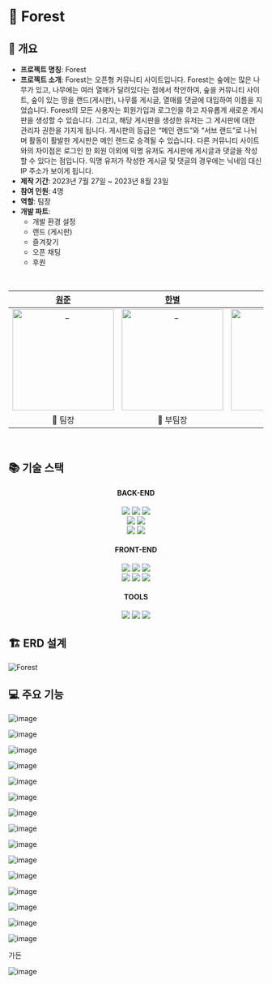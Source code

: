 # 🌲 Forest

## 🌈 개요
- **프로젝트 명칭**: Forest
- **프로젝트 소개**: Forest는 오픈형 커뮤니티 사이트입니다. Forest는 숲에는 많은 나무가 있고, 나무에는 여러 열매가 달려있다는 점에서 착안하여, 숲을 커뮤니티 사이트, 숲이 있는 땅을 랜드(게시판), 나무를 게시글, 열매를 댓글에 대입하여 이름을 지었습니다.
Forest의 모든 사용자는 회원가입과 로그인을 하고 자유롭게 새로운 게시판을 생성할 수 있습니다. 그리고, 해당 게시판을 생성한 유저는 그 게시판에 대한 관리자 권한을 가지게 됩니다. 게시판의 등급은 “메인 랜드”와 “서브 랜드”로 나뉘며 활동이 활발한 게시판은 메인 랜드로 승격될 수 있습니다.
다른 커뮤니티 사이트와의 차이점은 로그인 한 회원 이외에 익명 유저도 게시판에 게시글과 댓글을 작성할 수 있다는 점입니다. 익명 유저가 작성한 게시글 및 댓글의 경우에는 닉네임 대신 IP 주소가 보이게 됩니다.
- **제작 기간**: 2023년 7월 27일 ~ 2023년 8월 23일
- **참여 인원**: 4명
- **역할**: 팀장
- **개발 파트**:
  - 개발 환경 설정
  - 랜드 (게시판)
  - 즐겨찾기
  - 오픈 채팅
  - 후원


<br/>

|            [원준](https://github.com/WonjunS)             |            [한별](https://github.com/blackhabin)               |             [우현](https://github.com/kkwh)             |             [선아](https://github.com/seonaK)             |              
| :----------------------------------------------------------: | :----------------------------------------------------------: | :----------------------------------------------------------: | :----------------------------------------------------------: | 
| <img src="https://avatars.githubusercontent.com/u/93713151?v=4" width=200px alt="_"/> | <img src="https://avatars.githubusercontent.com/u/126144148?v=4" width=200px alt="_"/> | <img src="https://avatars.githubusercontent.com/u/121307297?v=4" width=200px alt="_"/> | <img src="https://avatars.githubusercontent.com/u/134375418?v=4" width=200px alt="_"> | 
|                         🌱 팀장                         |                         🌱 부팀장                        |                           🌵 만화                           |                           🌷 메이플                           |                           🌻 공룡                           |    


<br/>

## 📚 기술 스택

<div align=center> 

  <h4>BACK-END</h4>
  <img src="https://img.shields.io/badge/java-007396?style=for-the-badge&logo=java&logoColor=white">
  <img src="https://img.shields.io/badge/oracle-F80000?style=for-the-badge&logo=oracle&logoColor=white">
  <img src="https://img.shields.io/badge/gradle-02303A?style=for-the-badge&logo=gradle&logoColor=white">  

  <br>
  
  <img src="https://img.shields.io/badge/spring%20boot-6DB33F?style=for-the-badge&logo=springboot&logoColor=white"> 
  <img src="https://img.shields.io/badge/spring%20security-6DB33F?style=for-the-badge&logo=springsecurity&logoColor=white">

  <br>
  
  <img src="https://img.shields.io/badge/thymeleaf-005F0F?style=for-the-badge&logo=thymeleaf&logoColor=white">
  <img src="https://img.shields.io/badge/axios-000000?style=for-the-badge&logo=axios&logoColor=white">
  
  <br>
  
  <h4>FRONT-END</h4>
  <img src="https://img.shields.io/badge/html5-E34F26?style=for-the-badge&logo=html5&logoColor=white"> 
  <img src="https://img.shields.io/badge/css-1572B6?style=for-the-badge&logo=css3&logoColor=white">
  <img src="https://img.shields.io/badge/javascript-F7DF1E?style=for-the-badge&logo=javascript&logoColor=black"> 
  

  <br>
  
  <img src="https://img.shields.io/badge/bootstrap-7952B3?style=for-the-badge&logo=bootstrap&logoColor=white">
  <img src="https://img.shields.io/badge/jquery-0769AD?style=for-the-badge&logo=jquery&logoColor=white"> 
  <img src="https://img.shields.io/badge/chart.js-FF6384?style=for-the-badge&logo=chartdotjs&logoColor=white">

  <br>

  <h4>TOOLS</h4>
  <img src="https://img.shields.io/badge/github-181717?style=for-the-badge&logo=github&logoColor=white">
  <img src="https://img.shields.io/badge/git-F05032?style=for-the-badge&logo=git&logoColor=white">
  <img src="https://img.shields.io/badge/eclipse-2C2255?style=for-the-badge&logo=eclipse&logoColor=white">

</div>


## 🏗️ ERD 설계

![Forest](https://github.com/WonjunS/Forest/assets/93713151/8e275292-759b-4300-aad5-1c02c7abb4da)


## 💻 주요 기능

![image](https://github.com/WonjunS/Forest/assets/93713151/8fb6acdd-b366-4d6e-b8d4-ebcd63276aab)

![image](https://github.com/WonjunS/Forest/assets/93713151/1e109324-06e3-4c6f-b9e6-c785ef9635d8)

![image](https://github.com/WonjunS/Forest/assets/93713151/def730f9-83c0-4381-9c14-a7206f443a89)

![image](https://github.com/WonjunS/Forest/assets/93713151/03aa8915-c0a3-4b5a-bedd-43c974a6c747)

![image](https://github.com/WonjunS/Forest/assets/93713151/2ba8f4a2-0c0b-4ffc-882f-11ab83bf90f6)

![image](https://github.com/WonjunS/Forest/assets/93713151/f057b055-a1a4-4139-8874-57027dc15da4)

![image](https://github.com/WonjunS/Forest/assets/93713151/51a667f0-7416-4cdb-827d-13bae401839f)

![image](https://github.com/WonjunS/Forest/assets/93713151/e2b9fb14-a4a3-4d78-a9af-8b578f88ffe4)

![image](https://github.com/WonjunS/Forest/assets/93713151/5bb01e5f-c40d-40ac-b45a-8f46cbc4269f)

![image](https://github.com/WonjunS/Forest/assets/93713151/4b9b8f19-d3ba-49a3-a7b5-265fb927f4c1)

![image](https://github.com/WonjunS/Forest/assets/93713151/b865c269-0a9e-44c0-af0b-766aa8813686)

![image](https://github.com/WonjunS/Forest/assets/93713151/757b5030-7442-4c9a-8ca7-0ec509275065)

![image](https://github.com/WonjunS/Forest/assets/93713151/572e4bf8-f15a-4970-80b5-2f27bc367ffe)

![image](https://github.com/WonjunS/Forest/assets/93713151/c2937b89-2a0d-4d6e-97ca-a4220317004e)

![image](https://github.com/WonjunS/Forest/assets/93713151/efb64f5a-0463-4b57-bf89-f5d8679adbae)



<p> 가든 </p>

![image](https://github.com/WonjunS/Forest/assets/93713151/8266a4c5-3730-4d22-9eba-e6ba7fcbf839)

